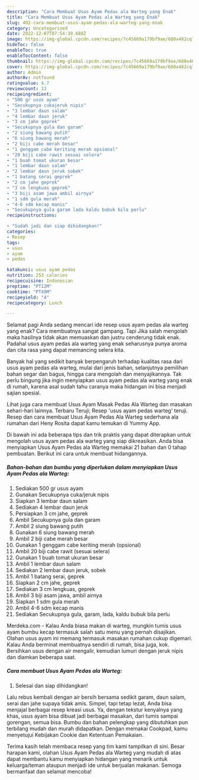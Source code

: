 ```yaml
---
description: "Cara Membuat Usus Ayam Pedas ala Warteg yang Enak"
title: "Cara Membuat Usus Ayam Pedas ala Warteg yang Enak"
slug: 402-cara-membuat-usus-ayam-pedas-ala-warteg-yang-enak
category: Uncategorized
date: 2022-12-07T07:54:39.688Z
image: https://img-global.cpcdn.com/recipes/7c45669a179bf9ae/680x482cq70/usus-ayam-pedas-ala-warteg-foto-resep-utama.jpg
hideToc: false
enableToc: true
enableTocContent: false
thumbnail: https://img-global.cpcdn.com/recipes/7c45669a179bf9ae/680x482cq70/usus-ayam-pedas-ala-warteg-foto-resep-utama.jpg
cover: https://img-global.cpcdn.com/recipes/7c45669a179bf9ae/680x482cq70/usus-ayam-pedas-ala-warteg-foto-resep-utama.jpg
author: Admin
authorAv: notfound
ratingvalue: 4.7
reviewcount: 13
recipeingredient:
- "500 gr usus ayam"
- "Secukupnya cukajeruk nipis"
- "3 lembar daun salam"
- "4 lembar daun jeruk"
- "3 cm jahe geprek"
- "Secukupnya gula dan garam"
- "2 siung bawang putih"
- "6 siung bawang merah"
- "2 biji cabe merah besar"
- "1 genggam cabe keriting merah opsional"
- "20 biji cabe rawit sesuai selera"
- "1 buah tomat ukuran besar"
- "1 lembar daun salam"
- "2 lembar daun jeruk sobek"
- "1 batang serai geprek"
- "2 cm jahe geprek"
- "3 cm lengkuas geprek"
- "3 biji asam jawa ambil airnya"
- "1 sdm gula merah"
- "4-6 sdm kecap manis"
- "Secukupnya gula garam lada kaldu bubuk bila perlu"
recipeinstructions:

- "Sudah jadi dan siap dihidangkan!"
categories:
- Resep
tags:
- usus
- ayam
- pedas

katakunci: usus ayam pedas 
nutrition: 253 calories
recipecuisine: Indonesian
preptime: "PT12M"
cooktime: "PT49M"
recipeyield: "4"
recipecategory: Lunch

---
```



Selamat pagi Anda sedang mencari ide resep usus ayam pedas ala warteg yang enak? Cara membuatnya sangat gampang. Tapi Jika salah mengolah maka hasilnya tidak akan memuaskan dan justru cenderung tidak enak. Padahal usus ayam pedas ala warteg yang enak seharusnya punya aroma dan cita rasa yang dapat memancing selera kita.


Banyak hal yang sedikit banyak berpengaruh terhadap kualitas rasa dari usus ayam pedas ala warteg, mulai dari jenis bahan, selanjutnya pemilihan bahan segar dan bagus, hingga cara mengolah dan menyajikannya. Tak perlu bingung jika ingin menyiapkan usus ayam pedas ala warteg yang enak di rumah, karena asal sudah tahu caranya maka hidangan ini bisa menjadi sajian spesial.

Lihat juga cara membuat Usus Ayam Masak Pedas Ala Warteg dan masakan sehari-hari lainnya. Terbaru Teruji; Resep &#39;usus ayam pedas warteg&#39; teruji. Resep dan cara membuat Usus Ayam Pedas Ala Warteg sederhana ala rumahan dari Heny Rosita dapat kamu temukan di Yummy App.


Di bawah ini ada beberapa tips dan trik praktis yang dapat diterapkan untuk mengolah usus ayam pedas ala warteg yang siap dikreasikan. Anda bisa menyiapkan Usus Ayam Pedas ala Warteg memakai 21 bahan dan 0 tahap pembuatan. Berikut ini cara untuk membuat hidangannya.

<!--inarticleads1-->

##### Bahan-bahan dan bumbu yang diperlukan dalam menyiapkan Usus Ayam Pedas ala Warteg:

1. Sediakan 500 gr usus ayam
1. Gunakan Secukupnya cuka/jeruk nipis
1. Siapkan 3 lembar daun salam
1. Sediakan 4 lembar daun jeruk
1. Persiapkan 3 cm jahe, geprek
1. Ambil Secukupnya gula dan garam
1. Ambil 2 siung bawang putih
1. Gunakan 6 siung bawang merah
1. Ambil 2 biji cabe merah besar
1. Gunakan 1 genggam cabe keriting merah (opsional)
1. Ambil 20 biji cabe rawit (sesuai selera)
1. Gunakan 1 buah tomat ukuran besar
1. Ambil 1 lembar daun salam
1. Sediakan 2 lembar daun jeruk, sobek
1. Ambil 1 batang serai, geprek
1. Siapkan 2 cm jahe, geprek
1. Sediakan 3 cm lengkuas, geprek
1. Ambil 3 biji asam jawa, ambil airnya
1. Siapkan 1 sdm gula merah
1. Ambil 4-6 sdm kecap manis
1. Sediakan Secukupnya gula, garam, lada, kaldu bubuk bila perlu


Merdeka.com - Kalau Anda biasa makan di warteg, mungkin tumis usus ayam bumbu kecap termasuk salah satu menu yang pernah disajikan. Olahan usus ayam ini memang termasuk masakan rumahan cukup digemari. Kalau Anda berminat membuatnya sendiri di rumah, bisa juga, kok. Bersihkan usus dengan air mengalir, kemudian lumuri dengan jeruk nipis dan diamkan beberapa saat. 

<!--inarticleads2-->

##### Cara membuat Usus Ayam Pedas ala Warteg:


1. Selesai dan siap dihidangkan!

Lalu rebus kembali dengan air bersih bersama sedikit garam, daun salam, serai dan jahe supaya tidak amis. Simpel, tapi tetap lezat, Anda bisa menjajal berbagai resep kreasi usus. Ya, dengan tekstur kenyalnya yang khas, usus ayam bisa dibuat jadi berbagai masakan, dari tumis sampai gorengan, semua bisa. Bumbu dan bahan pelengkap yang dibutuhkan pun terbilang mudah dan murah didapatkan. Dengan memakai Cookpad, kamu menyetujui Kebijakan Cookie dan Ketentuan Pemakaian. 

Terima kasih telah membaca resep yang tim kami tampilkan di sini. Besar harapan kami, olahan Usus Ayam Pedas ala Warteg yang mudah di atas dapat membantu kamu menyiapkan hidangan yang menarik untuk keluarga/teman ataupun menjadi ide untuk berjualan makanan. Semoga bermanfaat dan selamat mencoba!
